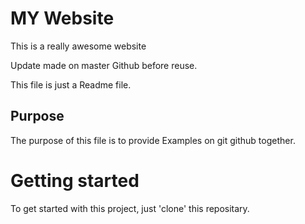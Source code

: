 # MY Website

This is a really awesome website

Update made on master Github before reuse.

This file is just a Readme file.

## Purpose 

The purpose of this file is to provide Examples
on git github together.

# Getting started

To get started with this project, just 'clone' this repositary.
